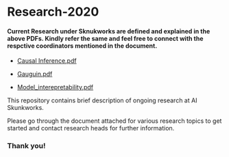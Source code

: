 # Research-2020
#### Current Research under Sknukworks are defined and explained in the above PDFs. Kindly refer the same and feel free to connect with the respctive coordinators mentioned in the document.

- [Causal Inference.pdf](https://github.com/neuaiskunkworks/Research-2020/blob/master/Causal%20Inference.pdf)

- [Gauguin.pdf](https://github.com/neuaiskunkworks/Research-2020/blob/master/Gauguin.pdf)

- [Model_interepretability.pdf](https://github.com/neuaiskunkworks/Research-2020/blob/master/Model_interepretability.pdf)

This repository contains brief description of ongoing research at AI Skunkworks.

Please go through the document attached for various research topics to get started and contact research heads for further information.

### Thank you!
